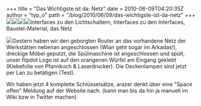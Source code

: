 +++
title = "Das Wichtigste ist da: Netz"
date = 2010-06-09T04:20:35Z
author = "typ_o"
path = "/blog/2010/06/09/das-wichtigste-ist-da-netz"
+++
[![](https://flipdot.org/blog/uploads/schalter.serendipityThumb.jpg)](https://flipdot.org/blog/uploads/schalter.jpg)[![](https://flipdot.org/blog/uploads/net_io.serendipityThumb.jpg)](https://flipdot.org/blog/uploads/net_io.jpg)[![](https://flipdot.org/blog/uploads/material.serendipityThumb.jpg)](https://flipdot.org/blog/uploads/material.jpg)[![](https://flipdot.org/blog/uploads/lan.serendipityThumb.jpg)](https://flipdot.org/blog/uploads/lan.jpg)Interfaces
zu den Lichtschaltern, Interfaces zu den Interfaces, Baustel-Material,
das Netz

[![](https://flipdot.org/blog/uploads/schild.serendipityThumb.jpg)](https://flipdot.org/blog/uploads/schild.jpg)Gestern
haben wir den geborgten Router an das vorhandene Netz der Werkstätten
nebenan angeschlossen (Wlan geht sogar im Arkadas\!), dreckige Möbel
geputzt, die Spülmaschine ist angeschlossen und spült, unser flipdot
Logo ist auf den orangenen Würfel am Eingang geklebt (Klebefolie von
Pfannkuch & Laserdrucker). Die Deckenlampen sind jetzt per Lan zu
betätigen (Test).

Wir haben jetzt 4 komplette Schlüsselsätze, arazer denkt über eine
"Space offen" Meldung auf der Website nach. (kann man bis da hin ja
manuell im Wiki bzw in Twitter machen)
